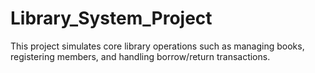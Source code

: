 # Library_System_Project
This project simulates core library operations such as managing books, registering members, and handling borrow/return transactions.
